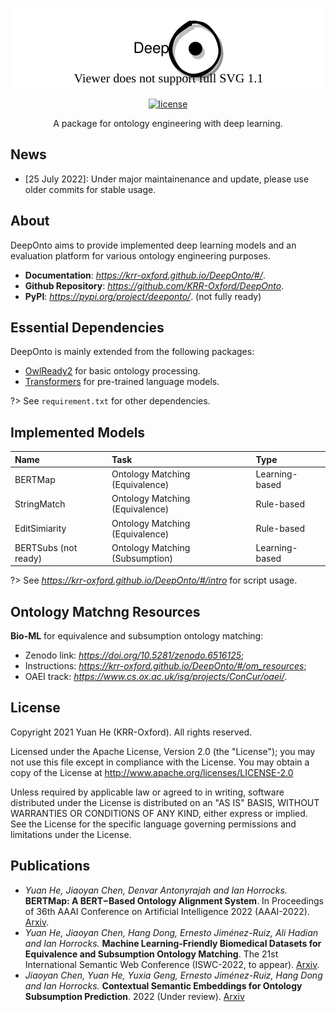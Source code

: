 <!---
Copyright 2021 Yuan He (KRR-Oxford). All rights reserved.

Licensed under the Apache License, Version 2.0 (the "License");
you may not use this file except in compliance with the License.
You may obtain a copy of the License at

    http://www.apache.org/licenses/LICENSE-2.0

Unless required by applicable law or agreed to in writing, software
distributed under the License is distributed on an "AS IS" BASIS,
WITHOUT WARRANTIES OR CONDITIONS OF ANY KIND, either express or implied.
See the License for the specific language governing permissions and
limitations under the License.
-->

<p align="center">
  <a href="https://krr-oxford.github.io/DeepOnto/">
    <img alt="deeponto" src="https://raw.githubusercontent.com/KRR-Oxford/DeepOnto/main/docs/images/icon.svg">
  </a>
</p>

<p align="center">
    <a href="https://github.com/KRR-Oxford/DeepOnto/blob/main/LICENSE">
        <img alt="license" src="https://img.shields.io/github/license/KRR-Oxford/DeepOnto">
    </a>
</p>

<p align="center">
  A package for ontology engineering with deep learning. 
</p>

## News

- [25 July 2022]: Under major maintainenance and update, please use older commits for stable usage.

## About <!-- {docsify-ignore} -->

DeepOnto aims to provide implemented deep learning models and an evaluation platform for various ontology engineering purposes. 

- **Documentation**: *https://krr-oxford.github.io/DeepOnto/#/*.
- **Github Repository**: *https://github.com/KRR-Oxford/DeepOnto*. 
- **PyPI**: *https://pypi.org/project/deeponto/*. (not fully ready)

## Essential Dependencies

DeepOnto is mainly extended from the following packages:

- [OwlReady2](https://owlready2.readthedocs.io/) for basic ontology processing.
- [Transformers](https://github.com/huggingface/transformers) for pre-trained language models.

?> See `requirement.txt` for other dependencies.

## Implemented Models

| Name                 | Task                            | Type              |
| :-------------       | :---------------                | :--------------   |
| BERTMap              | Ontology Matching (Equivalence) | Learning-based    |
| StringMatch          | Ontology Matching (Equivalence) | Rule-based        |
| EditSimiarity        | Ontology Matching (Equivalence) | Rule-based        |
| BERTSubs (not ready) | Ontology Matching (Subsumption) | Learning-based    |

?> See *https://krr-oxford.github.io/DeepOnto/#/intro* for script usage.

## Ontology Matchng Resources

**Bio-ML** for equivalence and subsumption ontology matching:
-  Zenodo link: *https://doi.org/10.5281/zenodo.6516125*;
-  Instructions: *https://krr-oxford.github.io/DeepOnto/#/om_resources*;
-  OAEI track: *https://www.cs.ox.ac.uk/isg/projects/ConCur/oaei/*.

## License

Copyright 2021 Yuan He (KRR-Oxford). All rights reserved.

Licensed under the Apache License, Version 2.0 (the "License");
you may not use this file except in compliance with the License.
You may obtain a copy of the License at http://www.apache.org/licenses/LICENSE-2.0

Unless required by applicable law or agreed to in writing, software
distributed under the License is distributed on an "AS IS" BASIS,
WITHOUT WARRANTIES OR CONDITIONS OF ANY KIND, either express or implied.
See the License for the specific language governing permissions and
limitations under the License.

## Publications

- *Yuan He‚ Jiaoyan Chen‚ Denvar Antonyrajah and Ian Horrocks.* **BERTMap: A BERT−Based Ontology Alignment System**. In Proceedings of 36th AAAI Conference on Artificial Intelligence 2022 (AAAI-2022). [Arxiv](https://arxiv.org/abs/2112.02682).
- *Yuan He‚ Jiaoyan Chen‚ Hang Dong, Ernesto Jiménez-Ruiz, Ali Hadian and Ian Horrocks.* **Machine Learning-Friendly Biomedical Datasets for Equivalence and Subsumption Ontology Matching**. The 21st International Semantic Web Conference (ISWC-2022, to appear). [Arxiv](https://arxiv.org/abs/2205.03447).
- *Jiaoyan Chen, Yuan He, Yuxia Geng, Ernesto Jiménez-Ruiz, Hang Dong and Ian Horrocks.* **Contextual Semantic Embeddings for Ontology Subsumption Prediction**. 2022 (Under review). [Arxiv](https://arxiv.org/abs/2112.10006)
